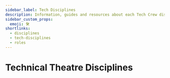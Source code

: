 ```yaml
---
sidebar_label: Tech Disciplines
description: Information, guides and resources about each Tech Crew discipline.
sidebar_custom_props:
  emoji: 🛠️
shortlinks:
  - disciplines
  - tech-disciplines
  - roles
---
```


# Technical Theatre Disciplines
